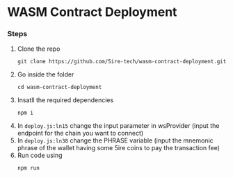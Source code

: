 # WASM Contract Deployment
### Steps
1. Clone the repo 
    ```
    git clone https://github.com/5ire-tech/wasm-contract-deployment.git
2. Go inside the folder
    ``` 
    cd wasm-contract-deployment
3. Insatll the required dependencies
    ```
    npm i
4.  In `deploy.js:ln15` change the input parameter in wsProvider (input the endpoint for the chain you want to connect)
5. In `deploy.js:ln38` change the PHRASE variable (input the mnemonic phrase of the wallet having some 5ire coins to pay the transaction fee)
6. Run code using   
    ```
    npm run

